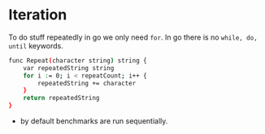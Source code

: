 # Iteration
To do stuff repeatedly in go we only need ```for```. In go there is no
```while, do, until``` keywords.
```bash
func Repeat(character string) string {
	var repeatedString string
	for i := 0; i < repeatCount; i++ {
		repeatedString += character
	}
	return repeatedString
}
```

* by default benchmarks are run sequentially.